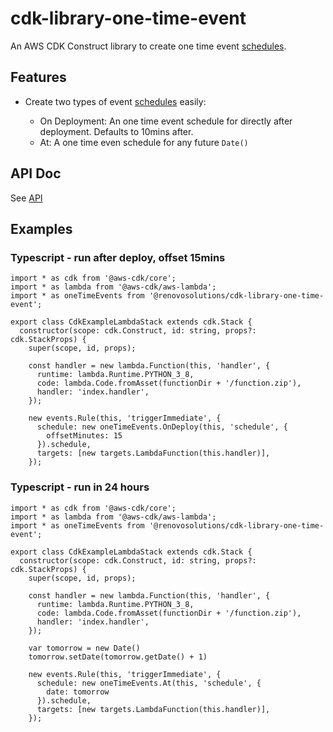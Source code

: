 # cdk-library-one-time-event

An AWS CDK Construct library to create one time event [schedules](https://docs.aws.amazon.com/cdk/api/latest/docs/@aws-cdk_aws-events.Schedule.html).

## Features

* Create two types of event [schedules](https://docs.aws.amazon.com/cdk/api/latest/docs/@aws-cdk_aws-events.Schedule.html) easily:

  * On Deployment: An one time event schedule for directly after deployment. Defaults to 10mins after.
  * At: A one time even schedule for any future `Date()`

## API Doc

See [API](API.md)

## Examples

### Typescript - run after deploy, offset 15mins

```
import * as cdk from '@aws-cdk/core';
import * as lambda from '@aws-cdk/aws-lambda';
import * as oneTimeEvents from '@renovosolutions/cdk-library-one-time-event';

export class CdkExampleLambdaStack extends cdk.Stack {
  constructor(scope: cdk.Construct, id: string, props?: cdk.StackProps) {
    super(scope, id, props);

    const handler = new lambda.Function(this, 'handler', {
      runtime: lambda.Runtime.PYTHON_3_8,
      code: lambda.Code.fromAsset(functionDir + '/function.zip'),
      handler: 'index.handler',
    });

    new events.Rule(this, 'triggerImmediate', {
      schedule: new oneTimeEvents.OnDeploy(this, 'schedule', {
        offsetMinutes: 15
      }).schedule,
      targets: [new targets.LambdaFunction(this.handler)],
    });
```

### Typescript - run in 24 hours

```
import * as cdk from '@aws-cdk/core';
import * as lambda from '@aws-cdk/aws-lambda';
import * as oneTimeEvents from '@renovosolutions/cdk-library-one-time-event';

export class CdkExampleLambdaStack extends cdk.Stack {
  constructor(scope: cdk.Construct, id: string, props?: cdk.StackProps) {
    super(scope, id, props);

    const handler = new lambda.Function(this, 'handler', {
      runtime: lambda.Runtime.PYTHON_3_8,
      code: lambda.Code.fromAsset(functionDir + '/function.zip'),
      handler: 'index.handler',
    });

    var tomorrow = new Date()
    tomorrow.setDate(tomorrow.getDate() + 1)

    new events.Rule(this, 'triggerImmediate', {
      schedule: new oneTimeEvents.At(this, 'schedule', {
        date: tomorrow
      }).schedule,
      targets: [new targets.LambdaFunction(this.handler)],
    });
```

